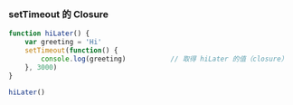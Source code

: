 ### setTimeout 的 Closure
```js
function hiLater() {
	var greeting = 'Hi'
	setTimeout(function() {
		console.log(greeting)			// 取得 hiLater 的值（closure）
	}, 3000)
}

hiLater()
```